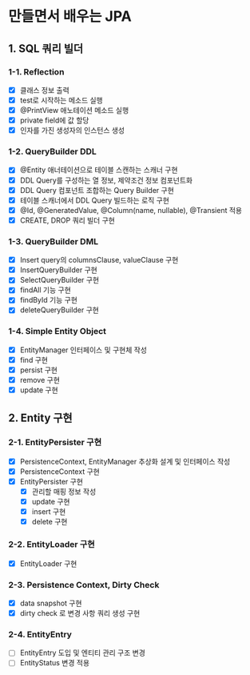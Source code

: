 # 만들면서 배우는 JPA

## 1. SQL 쿼리 빌더

### 1-1. Reflection

- [x] 클래스 정보 출력
- [x] test로 시작하는 메소드 실행
- [x] @PrintView 애노테이션 메소드 실행
- [x] private field에 값 할당
- [x] 인자를 가진 생성자의 인스턴스 생성

### 1-2. QueryBuilder DDL

- [x] @Entity 애너테이션으로 테이블 스캔하는 스캐너 구현
- [x] DDL Query를 구성하는 열 정보, 제약조건 정보 컴포넌트화
- [x] DDL Query 컴포넌트 조합하는 Query Builder 구현
- [x] 테이블 스캐너에서 DDL Query 빌드하는 로직 구현
- [x] @Id, @GeneratedValue, @Column(name, nullable), @Transient 적용
- [x] CREATE, DROP 쿼리 빌더 구현

### 1-3. QueryBuilder DML

- [x] Insert query의 columnsClause, valueClause 구현
- [x] InsertQueryBuilder 구현
- [x] SelectQueryBuilder 구현
- [x] findAll 기능 구현
- [x] findById 기능 구현
- [x] deleteQueryBuilder 구현

### 1-4. Simple Entity Object

- [x] EntityManager 인터페이스 및 구현체 작성
- [x] find 구현
- [x] persist 구현
- [x] remove 구현
- [x] update 구현

## 2. Entity 구현

### 2-1. EntityPersister 구현

- [x] PersistenceContext, EntityManager 추상화 설계 및 인터페이스 작성
- [x] PersistenceContext 구현
- [x] EntityPersister 구현
  - [x] 관리할 매핑 정보 작성
  - [x] update 구현
  - [x] insert 구현
  - [x] delete 구현

### 2-2. EntityLoader 구현

- [x] EntityLoader 구현

### 2-3. Persistence Context, Dirty Check

- [x] data snapshot 구현
- [x] dirty check 로 변경 사항 쿼리 생성 구현

### 2-4. EntityEntry

- [ ] EntityEntry 도입 및 엔티티 관리 구조 변경
- [ ] EntityStatus 변경 적용

